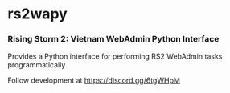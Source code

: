 # rs2wapy

### Rising Storm 2: Vietnam WebAdmin Python Interface
Provides a Python interface for performing RS2 WebAdmin
tasks programmatically.

Follow development at https://discord.gg/6tgWHpM
